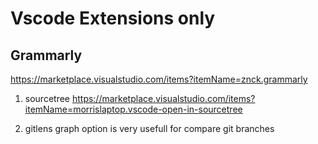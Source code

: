 # Vscode Extensions only

## Grammarly

https://marketplace.visualstudio.com/items?itemName=znck.grammarly

1. sourcetree
   https://marketplace.visualstudio.com/items?itemName=morrislaptop.vscode-open-in-sourcetree

2. gitlens graph option is very usefull for compare git branches
